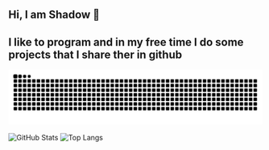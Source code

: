 ## Hi, I am Shadow 👋
## I like to program and in my free time I do some projects that I share ther in github

<!--
**Shadow-Klr/Shadow-Klr** is a ✨ _special_ ✨ repository because its `README.md` (this file) appears on your GitHub profile.

Here are some ideas to get you started:

- 🔭 I’m currently working on ...
- 🌱 I’m currently learning ...
- 👯 I’m looking to collaborate on ...
- 🤔 I’m looking for help with ...
- 💬 Ask me about ...
- 📫 How to reach me: ...
- 😄 Pronouns: ...
- ⚡ Fun fact: ...
-->

<img src="https://raw.githubusercontent.com/BM0zZz/BM0zZz/output/snake.svg" alt="Snake animation" />

![GitHub Stats](https://github-readme-stats.vercel.app/api?username=Nightvxsion&show_icons=true&theme=tokyonight)
![Top Langs](https://github-readme-stats.vercel.app/api/top-langs/?username=Nightvxsion&layout=compact&theme=tokyonight)